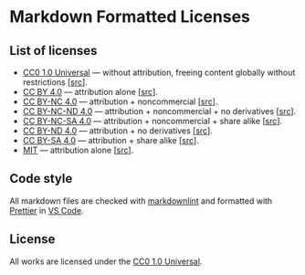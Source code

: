 # Markdown Formatted Licenses

## List of licenses

- [CC0 1.0 Universal](https://github.com/Harrix/Markdown-Formatted-Licenses/blob/master/dist/cc0.md) — without attribution, freeing content globally without restrictions [[src](https://creativecommons.org/publicdomain/zero/1.0/legalcode.txt)].
- [CC BY 4.0](https://github.com/Harrix/Markdown-Formatted-Licenses/blob/master/dist/cc-by-4.0.md) — attribution alone [[src](https://creativecommons.org/licenses/by/4.0/legalcode.txt)].
- [CC BY-NC 4.0](https://github.com/Harrix/Markdown-Formatted-Licenses/blob/master/dist/cc-by-nc-4.0.md) — attribution + noncommercial [[src](https://creativecommons.org/licenses/by-nc/4.0/legalcode.txt)].
- [CC BY-NC-ND 4.0](https://github.com/Harrix/Markdown-Formatted-Licenses/blob/master/dist/cc-by-nc-nd-4.0.md) — attribution + noncommercial + no derivatives [[src](https://creativecommons.org/licenses/by-nc-nd/4.0/legalcode.txt)].
- [CC BY-NC-SA 4.0](https://github.com/Harrix/Markdown-Formatted-Licenses/blob/master/dist/cc-by-nc-sa-4.0.md) — attribution + noncommercial + share alike [[src](https://creativecommons.org/licenses/by-nc-sa/4.0/legalcode.txt)].
- [CC BY-ND 4.0](https://github.com/Harrix/Markdown-Formatted-Licenses/blob/master/dist/cc-by-nd-4.0.md) — attribution + no derivatives [[src](https://creativecommons.org/licenses/by-nd/4.0/legalcode.txt)].
- [CC BY-SA 4.0](https://github.com/Harrix/Markdown-Formatted-Licenses/blob/master/dist/cc-by-sa-4.0.md) — attribution + share alike [[src](https://creativecommons.org/licenses/by-sa/4.0/legalcode.txt)].
- [MIT](https://github.com/Harrix/Markdown-Formatted-Licenses/blob/master/dist/mit.md) — attribution alone [[src](https://en.wikipedia.org/wiki/MIT_License)].

## Code style

All markdown files are checked with [markdownlint](https://github.com/DavidAnson/markdownlint) and formatted with [Prettier](https://prettier.io/) in [VS Code](https://code.visualstudio.com/).

## License

All works are licensed under the [CC0 1.0 Universal](https://github.com/Harrix/Markdown-Formatted-Licenses/blob/master/LICENSE.md).